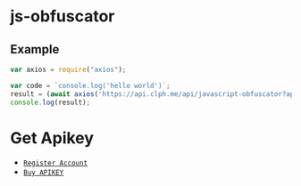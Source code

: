 # js-obfuscator




## Example 


```js
var axios = require("axios");

var code = `console.log('hello world')`;
result = (await axios('https://api.clph.me/api/javascript-obfuscator?apikey=YOUR-APIKEY', { method: 'POST', data: new URLSearchParams(Object.entries({ code })) })).data;
console.log(result);
```

# Get Apikey

* [`Register Account`](https://api.clph.me/users/register)
* [`Buy APIKEY`](https://wa.me/62882003806038?text=min%20mau%20beli%20apikey)
